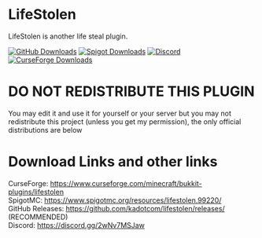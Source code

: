 # LifeStolen

LifeStolen is another life steal plugin.

[![GitHub Downloads](https://img.shields.io/github/downloads/kadotcom/lifestolen/total?label=github&logo=github)](https://github.com/kadotcom/lifestolen/releases)
[![Spigot Downloads](https://img.shields.io/spiget/downloads/99220?label=spigot&logo=spigot)](https://www.spigotmc.org/resources/lifestolen.99220/)
[![Discord](https://img.shields.io/discord/872329028596535307?label=discord&logo=discord)](https://discord.gg/kbFsgPE4b6/)
[![CurseForge Downloads](http://cf.way2muchnoise.eu/lifestolen.svg)](https://www.curseforge.com/minecraft/bukkit-plugins/lifestolen)


# DO NOT REDISTRIBUTE THIS PLUGIN

You may edit it and use it for yourself or your server but you may not redistribute this project (unless you get my permission), the only official distributions are below


# Download Links and other links

CurseForge: https://www.curseforge.com/minecraft/bukkit-plugins/lifestolen \
SpigotMC: https://www.spigotmc.org/resources/lifestolen.99220/ \
GitHub Releases: https://github.com/kadotcom/lifestolen/releases/ (RECOMMENDED)\
Discord: https://discord.gg/2wNv7MSJaw
